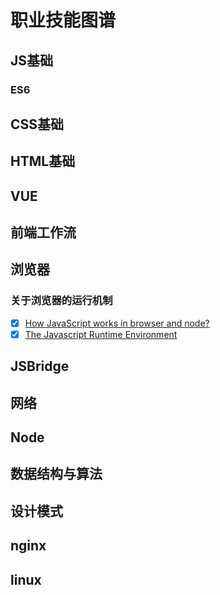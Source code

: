 # 职业技能图谱

## JS基础
### ES6

## CSS基础

## HTML基础

## VUE

## 前端工作流

## 浏览器
### 关于浏览器的运行机制
  - [x] [How JavaScript works in browser and node?](https://itnext.io/how-javascript-works-in-browser-and-node-ab7d0d09ac2f)
  - [x] [The Javascript Runtime Environment](https://medium.com/@olinations/the-javascript-runtime-environment-d58fa2e60dd0)

## JSBridge

## 网络

## Node

## 数据结构与算法

## 设计模式

## nginx

## linux